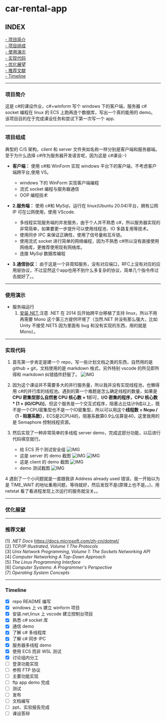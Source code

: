 # car-rental-app

## INDEX

[- 项目简介](#项目简介)  
[- 项目组成](#项目组成)  
[- 使用演示](#使用演示)  
[- 实现代码](#实现代码)  
[- 优化展望](#优化展望)  
[- 推荐文献](#推荐文献)  
[- Timeline](#Timeline)

---

### 项目简介

这是 c#的课设作业，c#+winform 写个 windows 下的客户端，服务器 c# socket 编程在 linux 的 ECS 上跑再连个数据库，写出一个真的能用的 demo。  
该项目目的在于完成课设任务和尝试下第一次写一个 app.

---

### 项目组成

典型的 C/S 架构，cilent 和 server 文件夹如名称一样分别是客户端和服务器端。
至于为什么选择 c#作为服务器开发语言呢，因为这是 c#课设:-)

- **客户端：**
  使用 c#和 WinForm 实现 windows 平台下的客户端，不考虑客户端跨平台,使用 VS。

  - windows 下的 WinForm 实现客户端编程
  - 流式 socket 编程与服务器通信
  - OOP 编程技术

- **2.服务端：**
  使用 c#和 MySql，运行在 linux(Ubuntu 20.04)平台，拥有公网 IP 可在公网使用，使用 VScode.

  - 多线程实现服务端的并发服务，由于个人并不熟悉 c#，所以服务器实现的非常简单，如果要更一步提升可以使用线程池、IO 多路复用等技术。
  - 使用同步 IPC 来保证正确性，使用了信号量和互斥锁。
  - 使用流式 socket 进行简单的网络编程，因为不熟悉 c#所以没有直接使用网络库，更推荐使用现有网络库。
  - 连接 MySql 数据库编程

- **3.通信协议：**
  由于这是一个非周知服务，没有对应端口，RFC上没有对应的应用层协议，不过显然这个app也用不到什么多复杂的协议，简单几个指令传过去就好了。。

---

### 使用演示

- 服务端运行
  1. [安装.NET](https://docs.microsoft.com/zh-cn/dotnet/core/install/),注意 .NET 在 2014 后开始跨平台移植了支持 linux，所以不用再需要 Mono 这个第三方提供环境了（当然.NET 并没有那么强大，比如 Unity 不接受.NET5 因为里面有 bug 和没有实现的东西，用的就是 Mono）。

---

### 实现代码

1. 首先第一步肯定是建一个 repo，写一些计划文档之类的东西，自然用的是 github + git，文档使用的是 markdown 格式，另外特别 vscode 的所见即所得和 markdown 纠错插件舒服了。
   ![IMG]()

2. 因为这个课设并不需要多大的并行服务量，所以我并没有实现线程池，也懒得用 c#的并行库的线程池。遇到的第一个难题是怎么确定线程的数量，如果是**CPU 密集型那么自然套 CPU 核心数 + 1**即可，**I/O 密集的程序，CPU 核心数 \* [1 + (IO/CPU)]**，但这个服务是一个交互式程序，阻塞占比估计9成以上，既不是一个CPU密集型也不是一个IO密集型，所以可以用这个**线程数 = Ncpu /（1 - 阻塞系数）**，ECS是2CPU4的，阻塞系数算0.9么估算是40，这里我用的是 Semaphore 控制线程资源。
3. 然后实现了一种非常简单的多线程 server demo，完成这部分功能，以后进行代码填空就行。

   - 给 ECS 开个测试安全组
     ![IMG]()
   - 这是 server 的 demo 截图
     ![IMG]()
     ![IMG]()
   - 这是 client 的 demo 截图
     ![IMG]()
   - demo 测试截图
     ![IMG]()

4 遇到了一个小问题就是一直跟我讲 Address already used 错误，我一开始以为是 TIME_WAIT 的地址重用问题，等待就好，然后发现不是(原理上也不是。。)，用 netstat 看了看进程发现上次运行的服务就没关。。

---

### 优化展望

---

### 推荐文献

[1] _.NET Docs_ <https://docs.microsoft.com/zh-cn/dotnet/>  
[2] _TCP/IP Illustrated, Volume 1 The Protocols_  
[3] _Unix Network Programming, Volume 1: The Sockets Networking API_  
[4] _Computer Networking A Top-Down Approach_  
[5] _The Linux Programming Interface_  
[6] _Computer Systems: A Programmer's Perspective_  
[7] _Operating System Concepts_

---

### Timeline

- [x] repo README 编写
- [x] windows 上 vs 建立 winform 项目
- [x] 安装.net,linux 上 vscode 建立控制台项目
- [x] 熟悉 c# socket 库
- [x] 通信 demo
- [x] 了解 c# 多线程库
- [x] 了解 c# 同步 IPC
- [x] 服务器多线程 demo
- [x] 使用 ECS 而非 WSL 测试
- [x] 讨论组内分工
- [ ] 登录功能实现
- [ ] 参照 FTP 协议
- [ ] 主要功能实现
- [ ] ftp app demo 完成
- [ ] 测试
- [ ] 发布
- [ ] 文档编写
- [ ] ppt、实验报告完成
- [ ] 课设答辩
